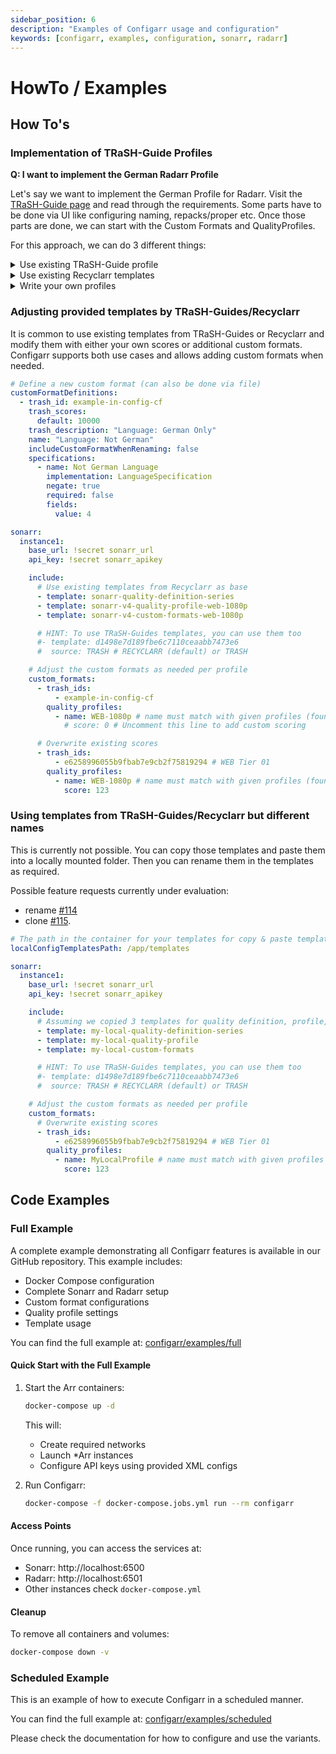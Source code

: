 ```yaml
---
sidebar_position: 6
description: "Examples of Configarr usage and configuration"
keywords: [configarr, examples, configuration, sonarr, radarr]
---
```


# HowTo / Examples

## How To's

### Implementation of TRaSH-Guide Profiles

**Q: I want to implement the German Radarr Profile**

Let's say we want to implement the German Profile for Radarr.
Visit the [TRaSH-Guide page](https://trash-guides.info/Radarr/radarr-setup-quality-profiles-german-en/) and read through the requirements.
Some parts have to be done via UI like configuring naming, repacks/proper etc.
Once those parts are done, we can start with the Custom Formats and QualityProfiles.

For this approach, we can do 3 different things:

<details>
  <summary>Use existing TRaSH-Guide profile</summary>

TRaSH-Guide provides predefined profiles via JSON, available in the [Github Repository](https://github.com/TRaSH-Guides/Guides/tree/master/docs/json/radarr/quality-profiles).
To load QualityProfiles from TRaSH-Guide, use the `trash_id` defined in the profile and specify `source` as `TRASH` in the config.

In this example, we want `german-hd-bluray-web.json`

```yml title="config.yml"
# ...
radarr:
  instance1:
    # ...

    include:
      - template: 2b90e905c99490edc7c7a5787443748b
        source: TRASH
```

And that's it.
Now you can adjust custom formats if needed.

```yml title="config.yml"
# ...
radarr:
  instance1:
    # ...

    custom_formats:
      - trash_ids:
          - 3bc8df3a71baaac60a31ef696ea72d36
        assign_scores_to:
          - name: "[German] HD Bluray + WEB"
            score: 400
```

</details>

<details>
  <summary>Use existing Recyclarr templates</summary>

You can use existing Recyclarr templates if available.
Check the [Recyclarr Wiki](https://recyclarr.dev/wiki/guide-configs/) or [Github Repository](https://github.com/recyclarr/config-templates/tree/master/radarr).

Two possibility here:

1. Copy & paste the provided template from the wiki
2. use only the templates (if templates for everything are provided. Must be in the includes dir.)

(Hint: the value in the template field is the file name of the Recyclarr template without the extension)

1. For this example, we try to implement `German HD Bluray + WEB`.

```yml title="copy&paste"
# ...existing code...
radarr:
  hd-bluray-web-ger:
    # ...
    include:
      - template: radarr-quality-definition-movie
      - template: radarr-custom-formats-hd-bluray-web-german
      - template: radarr-quality-profile-hd-bluray-web-german

    quality_profiles:
      - name: HD Bluray + WEB (GER)
        # min_format_score: 10000 # Uncomment this line to skip English Releases

    custom_formats:
      ### Optional
      - trash_ids:
        #  - b6832f586342ef70d9c128d40c07b872 # Bad Dual Groups
        #  - 90cedc1fea7ea5d11298bebd3d1d3223 # EVO (no WEBDL)
        #  - ae9b7c9ebde1f3bd336a8cbd1ec4c5e5 # No-RlsGroup
        #  - 7357cf5161efbf8c4d5d0c30b4815ee2 # Obfuscated
        #  - 5c44f52a8714fdd79bb4d98e2673be1f # Retags
        #  - f537cf427b64c38c8e36298f657e4828 # Scene
        assign_scores_to:
          - name: HD Bluray + WEB (GER)

      ### Movie Versions
      - trash_ids:
        # Uncomment any of the following lines to prefer these movie versions
        #  - 570bc9ebecd92723d2d21500f4be314c # Remaster
        #  - eca37840c13c6ef2dd0262b141a5482f # 4K Remaster
        #  - e0c07d59beb37348e975a930d5e50319 # Criterion Collection
        #  - 9d27d9d2181838f76dee150882bdc58c # Masters of Cinema
        #  - db9b4c4b53d312a3ca5f1378f6440fc9 # Vinegar Syndrome
        #  - 957d0f44b592285f26449575e8b1167e # Special Edition
        #  - eecf3a857724171f968a66cb5719e152 # IMAX
        #  - 9f6cbff8cfe4ebbc1bde14c7b7bec0de # IMAX Enhanced
        assign_scores_to:
          - name: HD Bluray + WEB (GER)

      ### Others
      - trash_ids:
        # - 839bea857ed2c0a8e084f3cbdbd65ecb # Uncomment this line to allow HDR/DV x265 HD releases
        assign_scores_to:
          - name: HD Bluray + WEB (GER)

      - trash_ids:
        #  - dc98083864ea246d05a42df0d05f81cc # Uncomment this line to allow any x265 HD releases
        #  - e6886871085226c3da1830830146846c # Uncomment this line to allow Generated Dynamic HDR
        assign_scores_to:
          - name: HD Bluray + WEB (GER)
            score: 0
```

2. For this example, we try to implement `HD Bluray + WEB`.

```yml title="only templates"
# ...existing code...
radarr:
hd-bluray-web-ger:
  # ...
  include:
    - template: radarr-quality-definition-movie
    - template: radarr-custom-formats-hd-bluray-web
    - template: radarr-quality-profile-hd-bluray-web
```

</details>

<details>
  <summary>Write your own profiles</summary>

Instead of using existing templates, you can create them yourself and use custom formats from TRaSH (or define your own if required, see [CustomFormatDefinition](./configuration/config-file.md)).
As a starting point, you can use templates from Recyclarr and modify them as required.
[Recyclarr Github](https://github.com/recyclarr/config-templates/tree/master/radarr).

For this example, we try to implement an `Anime` profile.
Check every dir from the includes for anime-related content: CustomFormats, Definition, and Profile.
Copy those into the config.

```yml
# ...existing code...
radarr:
  instance1:
    custom_formats:
      # Scores from TRaSH json
      - trash_ids:
          # Anime CF/Scoring
          - fb3ccc5d5cc8f77c9055d4cb4561dded # Anime BD Tier 01 (Top SeaDex Muxers)
          - 66926c8fa9312bc74ab71bf69aae4f4a # Anime BD Tier 02 (SeaDex Muxers)
          - fa857662bad28d5ff21a6e611869a0ff # Anime BD Tier 03 (SeaDex Muxers)
          - f262f1299d99b1a2263375e8fa2ddbb3 # Anime BD Tier 04 (SeaDex Muxers)
          - ca864ed93c7b431150cc6748dc34875d # Anime BD Tier 05 (Remuxes)
          - 9dce189b960fddf47891b7484ee886ca # Anime BD Tier 06 (FanSubs)
          - 1ef101b3a82646b40e0cab7fc92cd896 # Anime BD Tier 07 (P2P/Scene)
          - 6115ccd6640b978234cc47f2c1f2cadc # Anime BD Tier 08 (Mini Encodes)
          - 8167cffba4febfb9a6988ef24f274e7e # Anime Web Tier 01 (Muxers)
          - 8526c54e36b4962d340fce52ef030e76 # Anime Web Tier 02 (Top FanSubs)
          - de41e72708d2c856fa261094c85e965d # Anime Web Tier 03 (Official Subs)
          - 9edaeee9ea3bcd585da9b7c0ac3fc54f # Anime Web Tier 04 (Official Subs)
          - 22d953bbe897857b517928f3652b8dd3 # Anime Web Tier 05 (FanSubs)
          - a786fbc0eae05afe3bb51aee3c83a9d4 # Anime Web Tier 06 (FanSubs)
          - b0fdc5897f68c9a68c70c25169f77447 # Anime LQ Groups
          - c259005cbaeb5ab44c06eddb4751e70c # v0
          - 5f400539421b8fcf71d51e6384434573 # v1
          - 3df5e6dfef4b09bb6002f732bed5b774 # v2
          - db92c27ba606996b146b57fbe6d09186 # v3
          - d4e5e842fad129a3c097bdb2d20d31a0 # v4
          - 06b6542a47037d1e33b15aa3677c2365 # Anime Raws
          - 9172b2f683f6223e3a1846427b417a3d # VOSTFR
          - b23eae459cc960816f2d6ba84af45055 # Dubs Only

          # Anime Streaming Services
          - 60f6d50cbd3cfc3e9a8c00e3a30c3114 # VRV

          # Main Guide Remux Tier Scoring
          - 3a3ff47579026e76d6504ebea39390de # Remux Tier 01
          - 9f98181fe5a3fbeb0cc29340da2a468a # Remux Tier 02
          - 8baaf0b3142bf4d94c42a724f034e27a # Remux Tier 03

          # Main Guide WEB Tier Scoring
          - c20f169ef63c5f40c2def54abaf4438e # WEB Tier 01
          - 403816d65392c79236dcb6dd591aeda4 # WEB Tier 02
          - af94e0fe497124d1f9ce732069ec8c3b # WEB Tier 03
        assign_scores_to:
          - name: Anime

    # if no anime use default
    quality_definition:
      type: movie

    quality_profiles:
      - name: Anime
        reset_unmatched_scores:
          enabled: true
        upgrade:
          allowed: true
          until_quality: Remux-1080p
          until_score: 10000
        min_format_score: 100
        score_set: anime-radarr
        quality_sort: top
        qualities:
          - name: Remux-1080p
            qualities:
              - Bluray-1080p
              - Remux-1080p
          - name: WEB 1080p
            qualities:
              - WEBDL-1080p
              - WEBRip-1080p
              - HDTV-1080p
          - name: Bluray-720p
          - name: WEB 720p
            qualities:
              - WEBDL-720p
              - WEBRip-720p
              - HDTV-720p
          - name: Bluray-576p
          - name: Bluray-480p
          - name: WEB 480p
            qualities:
              - WEBDL-480p
              - WEBRip-480p
          - name: DVD
          - name: SDTV
```

</details>

### Adjusting provided templates by TRaSH-Guides/Recyclarr

It is common to use existing templates from TRaSH-Guides or Recyclarr and modify them with either your own scores or additional custom formats.
Configarr supports both use cases and allows adding custom formats when needed.

```yaml
# Define a new custom format (can also be done via file)
customFormatDefinitions:
  - trash_id: example-in-config-cf
    trash_scores:
      default: 10000
    trash_description: "Language: German Only"
    name: "Language: Not German"
    includeCustomFormatWhenRenaming: false
    specifications:
      - name: Not German Language
        implementation: LanguageSpecification
        negate: true
        required: false
        fields:
          value: 4

sonarr:
  instance1:
    base_url: !secret sonarr_url
    api_key: !secret sonarr_apikey

    include:
      # Use existing templates from Recyclarr as base
      - template: sonarr-quality-definition-series
      - template: sonarr-v4-quality-profile-web-1080p
      - template: sonarr-v4-custom-formats-web-1080p

      # HINT: To use TRaSH-Guides templates, you can use them too
      #- template: d1498e7d189fbe6c7110ceaabb7473e6
      #  source: TRASH # RECYCLARR (default) or TRASH

    # Adjust the custom formats as needed per profile
    custom_formats:
      - trash_ids:
          - example-in-config-cf
        quality_profiles:
          - name: WEB-1080p # name must match with given profiles (found in Recyclarr or TRaSH-Guides)
            # score: 0 # Uncomment this line to add custom scoring

      # Overwrite existing scores
      - trash_ids:
          - e6258996055b9fbab7e9cb2f75819294 # WEB Tier 01
        quality_profiles:
          - name: WEB-1080p # name must match with given profiles (found in Recyclarr or TRaSH-Guides)
            score: 123
```

### Using templates from TRaSH-Guides/Recyclarr but different names

This is currently not possible.
You can copy those templates and paste them into a locally mounted folder.
Then you can rename them in the templates as required.

Possible feature requests currently under evaluation:

- rename [#114](https://github.com/raydak-labs/configarr/issues/114)
- clone [#115](https://github.com/raydak-labs/configarr/issues/115).

```yaml
# The path in the container for your templates for copy & paste templates with slight modifications in the files.
localConfigTemplatesPath: /app/templates

sonarr:
  instance1:
    base_url: !secret sonarr_url
    api_key: !secret sonarr_apikey

    include:
      # Assuming we copied 3 templates for quality definition, profile, and formats to those file names (file ending .yml)
      - template: my-local-quality-definition-series
      - template: my-local-quality-profile
      - template: my-local-custom-formats

      # HINT: To use TRaSH-Guides templates, you can use them too
      #- template: d1498e7d189fbe6c7110ceaabb7473e6
      #  source: TRASH # RECYCLARR (default) or TRASH

    # Adjust the custom formats as needed per profile
    custom_formats:
      # Overwrite existing scores
      - trash_ids:
          - e6258996055b9fbab7e9cb2f75819294 # WEB Tier 01
        quality_profiles:
          - name: MyLocalProfile # name must match with given profiles (found in Recyclarr or TRaSH-Guides)
            score: 123
```

## Code Examples

### Full Example

A complete example demonstrating all Configarr features is available in our GitHub repository. This example includes:

- Docker Compose configuration
- Complete Sonarr and Radarr setup
- Custom format configurations
- Quality profile settings
- Template usage

You can find the full example at: [configarr/examples/full](https://github.com/raydak-labs/configarr/tree/main/examples/full)

#### Quick Start with the Full Example

1. Start the Arr containers:

   ```bash
   docker-compose up -d
   ```

   This will:

   - Create required networks
   - Launch \*Arr instances
   - Configure API keys using provided XML configs

2. Run Configarr:
   ```bash
   docker-compose -f docker-compose.jobs.yml run --rm configarr
   ```

#### Access Points

Once running, you can access the services at:

- Sonarr: http://localhost:6500
- Radarr: http://localhost:6501
- Other instances check `docker-compose.yml`

#### Cleanup

To remove all containers and volumes:

```bash
docker-compose down -v
```

### Scheduled Example

This is an example of how to execute Configarr in a scheduled manner.

You can find the full example at: [configarr/examples/scheduled](https://github.com/raydak-labs/configarr/tree/main/examples/scheduled)

Please check the documentation for how to configure and use the variants.
